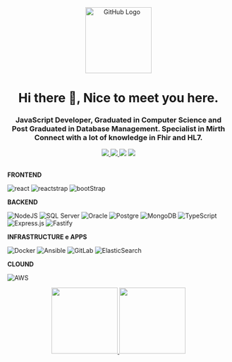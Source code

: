 <div align="center">
<img src="https://github.com/tassiotfc/tassiotfc/blob/main/octo.gif" alt="GitHub Logo" width="150" height="150" />
</div>
<h1 align="center"> Hi there 👋, Nice to meet you here.</h1>
<h3 align="center"> JavaScript Developer, Graduated in Computer Science and Post Graduated in Database Management. Specialist in Mirth Connect with a lot of knowledge in Fhir and HL7. </h3>

<!-- Contatos -->
<div align="center">    
  <a href="https://github.com/ararauj0" alt="github" target="_blank">
    <img src="https://img.shields.io/badge/GitHub-540a00?&style=flat-square&logo=GitHub&logoColor=white">
  </a>
  
  <a href="https://www.linkedin.com/in/ararauj0/" alt="linkedin" target="_blank">
    <img src="https://img.shields.io/badge/LinkedIn-540a00?&style=flat-square&logo=linkedin&logoColor=white">
  </a>
  
  <a href="https://wa.me/5521991576928" alt="WhatsApp" target="_blank">
  <img src="https://img.shields.io/badge/-WhatsApp-540a00?style=flat-square&labelColor=25d366&logo=whatsapp&logoColor=white&link=https://wa.me/5584981430120"/></a>
  
  <a href="mailto:arocha.dev@outlook.com" alt="gmail" target="_blank">
    <img src="https://img.shields.io/badge/-Gmail-540a00?style=flat-square&labelColor=FF0000&logo=gmail&logoColor=white&link=mailto:tassiofernandescosta@gmail.com"/>
  </a>
</div>
<br/>

**FRONTEND**

![react](https://img.shields.io/badge/React-563D7C?style=for-the-badge&logo=react&logoColor=61DAFB)
![reactstrap](https://img.shields.io/badge/Reactstrap-563D7C?style=for-the-badge&logo=react&logoColor=61DAFB)
![bootStrap](https://img.shields.io/badge/Bootstrap-563D7C?style=for-the-badge&logo=bootstrap&logoColor=61DAFB)

**BACKEND**

![NodeJS](https://img.shields.io/badge/NodeJS-%23404d59.svg?style=for-the-badge&logo=node.js&logoColor=61DAFB)
![SQL Server](https://img.shields.io/badge/SQL%20Server-%23404d59.svg?style=for-the-badge&logo=microsoft-sql-server&logoColor=61DAFB)
![Oracle](https://img.shields.io/badge/Oracle-%23404d59.svg?style=for-the-badge&logo=oracle&logoColor=61DAFB)
![Postgre](https://img.shields.io/badge/Postgresql-%23404d59.svg?style=for-the-badge&logo=postgresql&logoColor=61DAFB)
![MongoDB](https://img.shields.io/badge/Mongodb-%23404d59.svg?style=for-the-badge&logo=mongodb&logoColor=61DAFB)
![TypeScript](https://img.shields.io/badge/Typescript-%23404d59.svg?style=for-the-badge&logo=typescript&logoColor=61DAFB)
![Express.js](https://img.shields.io/badge/Express-%23404d59.svg?style=for-the-badge&logo=express&logoColor=61DAFB)
![Fastify](https://img.shields.io/badge/Fastify-%23404d59.svg?style=for-the-badge&logo=fastify&logoColor=61DAFB)

**INFRASTRUCTURE e APPS**

![Docker](https://img.shields.io/badge/Docker-005571.svg?style=for-the-badge&logo=docker&logoColor=61DAFB)
![Ansible](https://img.shields.io/badge/Ansible-005571.svg?style=for-the-badge&logo=ansible&logoColor=61DAFB)
![GitLab](https://img.shields.io/badge/Gitlab-005571.svg?style=for-the-badge&logo=gitlab&logoColor=61DAFB)
![ElasticSearch](https://img.shields.io/badge/ElasticSearch-005571.svg?style=for-the-badge&logo=elasticsearch&logoColor=61DAFB)

**CLOUND**

![AWS](https://img.shields.io/badge/AWS-007054?style=for-the-badge&logo=amazon-aws&logoColor=61DAFB)

<div align="center">
  <a href="https://github.com/ararauj0/">
    <img height="150em" src="https://github-readme-stats.vercel.app/api?username=ararauj0&show_icons=true&theme=dracula&include_all_commits=true&count_private=true" />
    <img height="150em" src="https://github-readme-stats.vercel.app/api/top-langs/?username=ararauj0&layout=compact&langs_count=7&theme=dracula"/>
  </a>
</div>
